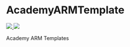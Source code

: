 # AcademyARMTemplate

<a href="https://portal.azure.com/#create/Microsoft.Template/uri/https://raw.githubusercontent.com/BMichaelJ/AcademyARMTemplate/master/DefaultTemplate.json" target="_blank">
    <img src="http://azuredeploy.net/deploybutton.png"/>
</a>
<a href="http://armviz.io/#/?load=https://raw.githubusercontent.com/BMichaelJ/AcademyARMTemplate/master/DefaultTemplate.json" target="_blank">
    <img src="http://armviz.io/visualizebutton.png"/>
</a>

Academy ARM Templates

